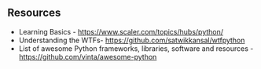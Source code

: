 ## Resources

- Learning Basics - https://www.scaler.com/topics/hubs/python/
- Understanding the WTFs- https://github.com/satwikkansal/wtfpython
- List of awesome Python frameworks, libraries, software and resources - https://github.com/vinta/awesome-python
